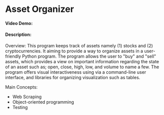 # Asset Organizer
#### Video Demo:  <URL HERE>
#### Description:
Overview:
This program keeps track of assets namely (1) stocks and (2) cryptocurrencies. It aiming to provide a way to organize assets in a user-friendly Python program. The program allows the user to "buy" and "sell" assets, which provides a view on important information regarding the state of an asset such as; open, close, high, low, and volume to name a few. The program offers visual interactiveness using via a command-line user interface, and libraries for organizing visualization such as tables. 

Main Concepts:
* Web Scraping
* Object-oriented programming
* Testing
